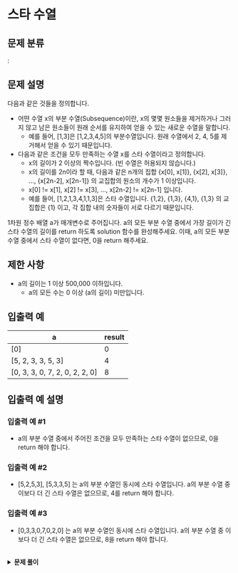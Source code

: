 # 스타 수열

## 문제 분류

:

## 문제 설명

다음과 같은 것들을 정의합니다.

- 어떤 수열 x의 부분 수열(Subsequence)이란, x의 몇몇 원소들을 제거하거나 그러지 않고 남은 원소들이 원래 순서를 유지하여 얻을 수 있는 새로운 수열을 말합니다.
  - 예를 들어, [1,3]은 [1,2,3,4,5]의 부분수열입니다. 원래 수열에서 2, 4, 5를 제거해서 얻을 수 있기 때문입니다.
- 다음과 같은 조건을 모두 만족하는 수열 x를 스타 수열이라고 정의합니다.
  - x의 길이가 2 이상의 짝수입니다. (빈 수열은 허용되지 않습니다.)
  - x의 길이를 2n이라 할 때, 다음과 같은 n개의 집합 {x[0], x[1]}, {x[2], x[3]}, ..., {x[2n-2], x[2n-1]} 의 교집합의 원소의 개수가 1 이상입니다.
  - x[0] != x[1], x[2] != x[3], ..., x[2n-2] != x[2n-1] 입니다.
  - 예를 들어, [1,2,1,3,4,1,1,3]은 스타 수열입니다. {1,2}, {1,3}, {4,1}, {1,3} 의 교집합은 {1} 이고, 각 집합 내의 숫자들이 서로 다르기 때문입니다.

1차원 정수 배열 a가 매개변수로 주어집니다. a의 모든 부분 수열 중에서 가장 길이가 긴 스타 수열의 길이를 return 하도록 solution 함수를 완성해주세요. 이때, a의 모든 부분 수열 중에서 스타 수열이 없다면, 0을 return 해주세요.

## 제한 사항

- a의 길이는 1 이상 500,000 이하입니다.
  - a의 모든 수는 0 이상 (a의 길이) 미만입니다.

## 입출력 예

| a                              | result |
| ------------------------------ | ------ |
| [0]                            | 0      |
| [5, 2, 3, 3, 5, 3]             | 4      |
| [0, 3, 3, 0, 7, 2, 0, 2, 2, 0] | 8      |

## 입출력 예 설명

### 입출력 예 #1

- a의 부분 수열 중에서 주어진 조건을 모두 만족하는 스타 수열이 없으므로, 0을 return 해야 합니다.

### 입출력 예 #2

- [5,2,5,3], [5,3,3,5] 는 a의 부분 수열인 동시에 스타 수열입니다. a의 부분 수열 중 이보다 더 긴 스타 수열은 없으므로, 4를 return 해야 합니다.

### 입출력 예 #3

- [0,3,3,0,7,0,2,0] 는 a의 부분 수열인 동시에 스타 수열입니다. a의 부분 수열 중 이보다 더 긴 스타 수열은 없으므로, 8을 return 해야 합니다.

<br />

<details><summary><b>문제 풀이</b></summary><div markdown="1">

```js
function Solution(a) {
  let answer = 0;

  const selected = [];
  const nums = [];

  const getPairs = (nums) => {
    const pairs = [];
    for (let i = 0; i < nums.length; i += 2) {
      pairs.push([nums[i], nums[i + 1]]);
    }

    return pairs;
  };

  const hasIntersection = (pairs) => {
    const x = pairs[0][0];
    const y = pairs[0][1];

    const hasX = pairs.every((pair) => pair[0] === x || pair[1] === x);
    const hasY = pairs.every((pair) => pair[0] === y || pair[1] === y);

    return hasX || hasY;
  };

  const checkPairs = (pairs) => {
    return pairs.every((pair) => pair[0] !== pair[1]);
  };

  const isStarSequence = (nums) => {
    const pairs = getPairs(nums);

    if (nums.length < 4 || nums.length % 2 !== 0) return false;
    if (!hasIntersection(pairs)) return false;
    if (!checkPairs(pairs)) return false;

    return true;
  };

  const getSubsequence = (cnt, start, max) => {
    if (cnt === max) {
      if (isStarSequence(nums)) answer = Math.max(answer, nums.length);
      return;
    }

    for (let i = start; i < a.length; i++) {
      if (selected[i]) continue;

      selected[i] = true;
      nums[cnt] = a[i];
      getSubsequence(cnt + 1, i, max);
      selected[i] = false;
    }
  };

  for (let i = 1; i < a.length; i++) {
    getSubsequence(0, 0, i);
  }

  console.log(answer);
}

Solution(input);
```

잘 풀었다 생각했는데, 반 정도의 테스트에서 시간 초과가 난다.

</div></details>
